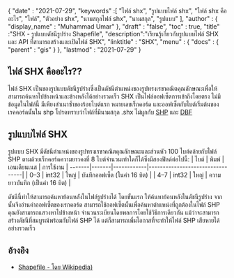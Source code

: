 {
  "date" : "2021-07-29",
  "keywords" :[ "ไฟล์ shx", "รูปแบบไฟล์ shx", "ไฟล์ shx คืออะไร", "ไฟล์", "ตัวอย่าง shx", "นามสกุลไฟล์ shx", "นามสกุล", "รูปแบบ" ],
  "author" : {
    "display_name" : "Muhammad Umar"
},
  "draft" : "false",
  "toc" : true,
  "title" :"SHX - รูปแบบดัชนีรูปร่าง Shapefile",
  "description":"เรียนรู้เกี่ยวกับรูปแบบไฟล์ SHX และ API ที่สามารถสร้างและเปิดไฟล์ SHX",
  "linktitle" : "SHX",
  "menu" : {
    "docs" : {
      "parent" : "gis"
}
},
  "lastmod" : "2021-07-29"
}

## ไฟล์ SHX คืออะไร??
ไฟล์ SHX เป็นของรูปแบบดัชนีรูปร่างซึ่งเป็นดัชนีตำแหน่งของรูปทรงเรขาคณิตคุณลักษณะเพื่อให้สามารถค้นหาไปข้างหน้าและข้างหลังได้อย่างรวดเร็ว SHX เป็นไฟล์ออฟเซ็ตการเข้าถึงโดยตรง ไม่มีข้อมูลในไฟล์นี้ มีเพียงสำเนาซ้ำของร้อยไบต์แรก หมายเลขเร็กคอร์ด และออฟเซ็ตกับไบต์เริ่มต้นของเรคคอร์ดนั้นใน shp โปรดทราบว่าไฟล์ที่มีนามสกุล .shx ไม่ผูกกับ [SHP](/th/gis/shp/) และ [DBF](/th/database/dbf)

## รูปแบบไฟล์ SHX
รูปแบบ SHX มีดัชนีตำแหน่งของรูปทรงเรขาคณิตคุณลักษณะและส่วนหัว 100 ไบต์คล้ายกับไฟล์ SHP ตามด้วยเร็กคอร์ดความยาวคงที่ 8 ไบต์จำนวนเท่าใดก็ได้ซึ่งมีสองฟิลด์ต่อไปนี้:
| ไบต์ | พิมพ์ | เอนเดียนเนส | การใช้งาน |
-------|-------|------------|---------------------------------|
| 0–3 | int32 | ใหญ่ | บันทึกออฟเซ็ต (ในคำ 16 บิต) |
| 4–7 | int32 | ใหญ่ | ความยาวบันทึก (เป็นคำ 16 บิต) |

ดัชนีนี้ทำให้สามารถค้นหาย้อนหลังในไฟล์รูปร่างได้ โดยขั้นแรก ให้ค้นหาย้อนหลังในดัชนีรูปร่าง จากนั้นจึงอ่านค่าออฟเซ็ตของเรกคอร์ด สามารถใช้ออฟเซ็ตนั้นเพื่อค้นหาตำแหน่งที่ถูกต้องในไฟล์ SHP คุณยังสามารถแสวงหาไปข้างหน้า จำนวนระเบียนโดยพลการโดยใช้วิธีการเดียวกัน แม้ว่าจะสามารถสร้างดัชนีที่สมบูรณ์พร้อมกับไฟล์ SHP ได้ แต่ก็สามารถเพิ่มโอกาสที่จะทำให้ไฟล์ SHP เสียหายได้อย่างรวดเร็ว


## อ้างอิง

* [Shapefile - โดย Wikipedia)](https://en.wikipedia.org/wiki/Shapefile)


